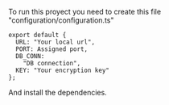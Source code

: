 To run this proyect you need to create this file "configuration/configuration.ts"

```
export default {
  URL: "Your local url",
  PORT: Assigned port,
  DB_CONN:
    "DB connection",
  KEY: "Your encryption key"
};

```

And install the dependencies.
